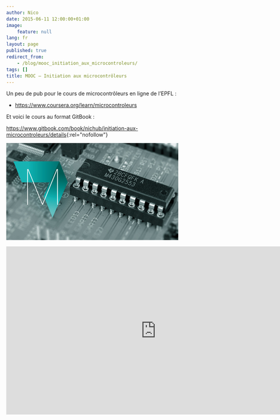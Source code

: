 ```yaml
---
author: Nico
date: 2015-06-11 12:00:00+01:00
image:
    feature: null
lang: fr
layout: page
published: true
redirect_from:
    - /blog/mooc_initiation_aux_microcontroleurs/
tags: []
title: MOOC — Initiation aux microcontrôleurs
---
```


Un peu de pub pour le cours de microcontrôleurs en ligne de l’EPFL :

-   <https://www.coursera.org/learn/microcontroleurs>

Et voici le cours au format GitBook :

<https://www.gitbook.com/book/nichub/initiation-aux-microcontroleurs/details>{:rel="nofollow"}

[![MOOC Microcontrôleurs EPFL][img_mooc]][img_mooc]

[img_mooc]: ../files/2015-06-11-mooc_initiation_aux_microcontroleurs/images/Microcontroleurs-v1.0.jpg

<iframe width="799" height="449" src="https://www.youtube.com/embed/wCgJRtzTvmI" title="YouTube video player" frameborder="0" allow="web-share" allowfullscreen></iframe>
